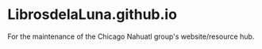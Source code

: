 # LibrosdelaLuna.github.io
For the maintenance of the Chicago Nahuatl group's website/resource hub.
